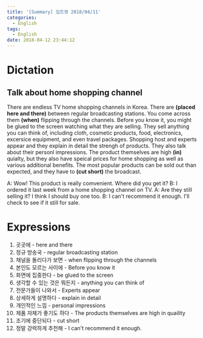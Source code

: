 ```yaml
---
title: '[Summary] 입트영 2018/04/11'
categories:
  - English
tags:
  - English
date: 2018-04-12 23:44:12
---
```


# Dictation
## Talk about home shopping channel

There are endless TV home shopping channels in Korea. There are **(placed here and there)** between regular broadcasting stations. You come across them **(when)** flipping through the channels. Before you know it, you might be glued to the screen watching what they are selling. They sell anything you can think of, including cloth, cosmetic products, food, electronics, excersice equipment, and even travel packages. Shopping host and experts appear and they explain in detail the strengh of products. They also talk about their personl impressions. The product themselves are high **(in)** quialty, but they also have speical prices for home shopping as well as various additional benefits. The most popular products can be sold out than expected, and they have to **(cut short)** the broadcast.

A: Wow! This product is really comvenient. Where did you get it?
B: I ordered it last week from a home shopping channel on TV.
A: Are they still selling it? I think I should buy one too.
B: I can't recommend it enough. I'll check to see if it still for sale.

# Expressions
1. 곳곳에 - here and there
1. 정규 방송국 - regular broadcasting station
1. 채널을 돌리다가 보면 - when flipping through the channels
1. 본인도 모르는 사이에 - Before you know it
1. 화면에 집중한다 - be glued to the screen
1. 생각할 수 있는 것은 뭐든지 - anything you can think of
1. 전문가들이 나와서 - Experts appear
1. 상세하게 설명하다 - explain in detail
1. 개인적인 느낌 - personal impressions
1. 제품 자체가 좋기도 하다 - The products themselves are high in quaility
1. 조기에 중단되다 - cut short
1. 정말 강력하게 추천해 - I can't recommend it enough.
